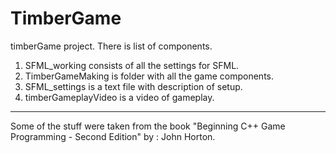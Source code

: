# TimberGame

timberGame project. There is list of components.
1. SFML_working consists of all the settings for SFML.
2. TimberGameMaking is folder with all the game components.
3. SFML_settings is a text file with description of setup.
4. timberGameplayVideo is a video of gameplay.
---
Some of the stuff were taken from the book "Beginning C++ Game Programming - Second Edition" by : John Horton.
